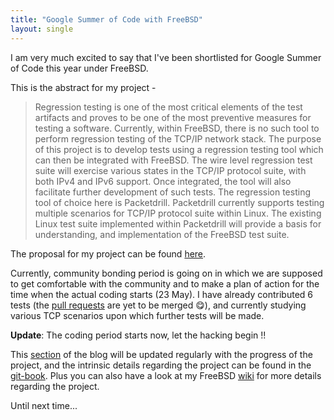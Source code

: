 ```yaml
---
title: "Google Summer of Code with FreeBSD"
layout: single
---
```



I am very much excited to say that I've been shortlisted for Google Summer of Code this year under FreeBSD.

This is the abstract for my project -

>Regression testing is one of the most critical elements of the test artifacts and proves to be one of the most preventive measures for testing a software. Currently, within FreeBSD, there is no such tool to perform regression testing of the TCP/IP network stack. The purpose of this project is to develop tests using a regression testing tool which can then be integrated with FreeBSD. The wire level regression test suite will exercise various states in the TCP/IP protocol suite, with both IPv4 and IPv6 support. Once integrated, the tool will also facilitate further development of such tests. The regression testing tool of choice here is Packetdrill. Packetdrill currently supports testing multiple scenarios for TCP/IP protocol suite within Linux. The existing Linux test suite implemented within Packetdrill will provide a basis for understanding, and implementation of the FreeBSD test suite.

The proposal for my project can be found <a href="http://shivrai.github.io/assets/proposal.pdf">here</a>.

Currently, community bonding period is going on in which we are supposed to get comfortable with the community and to make a plan of action for the time when the actual coding starts (23 May). I have already contributed 6 tests (the <a href="https://github.com/hirenp/packetdrill/pulls" target="_blank">pull requests</a> are yet to be merged &#x1F60B;), and currently studying various TCP scenarios upon which further tests will be made.

**Update**: The coding period starts now, let the hacking begin !!

This <a href="http://shivrai.github.io/gsoc/">section</a> of the blog will be updated regularly with the progress of the project, and the intrinsic details regarding the project can be found in the <a href="https://www.gitbook.com/book/shivrai/tcp-ip/details" target="_blank">git-book</a>. Plus you can also have a look at my FreeBSD <a href="https://wiki.freebsd.org/SummerOfCode2016/TCP-IP-RegressionTestSuite" target="_blank">wiki</a> for more details regarding the project.

Until next time...
